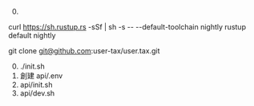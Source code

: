 0.

curl https://sh.rustup.rs -sSf | sh -s -- --default-toolchain nightly
rustup default nightly

git clone git@github.com:user-tax/user.tax.git

0. ./init.sh
0. 創建 api/.env
0. api/init.sh
0. api/dev.sh
